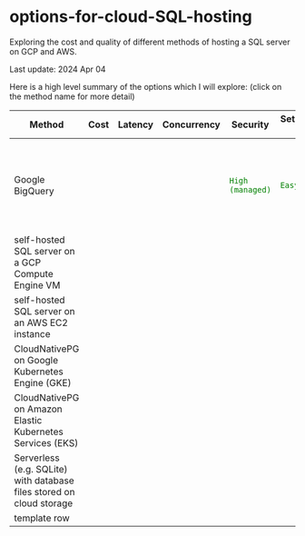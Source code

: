 # options-for-cloud-SQL-hosting
Exploring the cost and quality of different methods of hosting a SQL server on GCP and AWS.

Last update: 2024 Apr 04

Here is a high level summary of the options which I will explore:
(click on the method name for more detail)

| Method | Cost | Latency | Concurrency | Security | Setup/maintenance Difficulty | Backup/rollback/consistency/data loss|Limitations|
|--------|------|---------|-------------|----------|------------------------------|-----------------------------|-------------|
| Google BigQuery | | | |<code style="color : Green">High (managed)</code>|<code style="color : Green">Easy (managed)</code> | | Maximum 1,500 modifications to a table per day (this includes adding new rows) |
| self-hosted SQL server on a GCP Compute Engine VM| | | | | | | |
| self-hosted SQL server on an AWS EC2 instance| | | | | | | |
| CloudNativePG on Google Kubernetes Engine (GKE)| | | | | | | |
| CloudNativePG on Amazon Elastic Kubernetes Services (EKS)| | | | | | | |
| Serverless (e.g. SQLite) with database files stored on cloud storage| | | | | | | |
| template row | | | | | | | |
